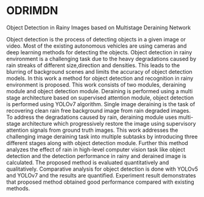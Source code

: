 # ODRIMDN
Object Detection in Rainy Images based on Multistage Deraining Network

Object detection is the process of detecting objects in a given image or video. Most of the existing autonomous vehicles are using cameras and deep learning methods for detecting the objects. Object detection in rainy environment is a challenging task due to the heavy degradations caused by rain streaks of different size,direction and densities. This leads to the blurring of background scenes and limits the accuracy of object detection models. In this work a method for object detection and recognition in rainy environment is proposed. This work consists of two modules, deraining module and object detection module. Deraining is performed using a multi stage architecture based on supervised attention module, object detection is performed using YOLOv7 algorithm. Single image deraining is the task of recovering clean rain free background image from rain degraded images. To address the degradations caused by rain, deraining module uses multi-stage architecture which progressively restore the image using supervisory attention signals from ground truth images. This work addresses the challenging image deraining task into multiple subtasks by introducing three different stages along with object detection module. Further this method analyzes the effect of rain in high-level computer vision task like object detection and the detection performance in rainy and derained image is calculated. The proposed method is evaluated quantitatively and qualitatively. Comparative analysis for object detection is done with YOLOv5 and YOLOv7 and the results are quantified. Experiment result demonstrates that proposed method obtained good performance compared with existing methods.
